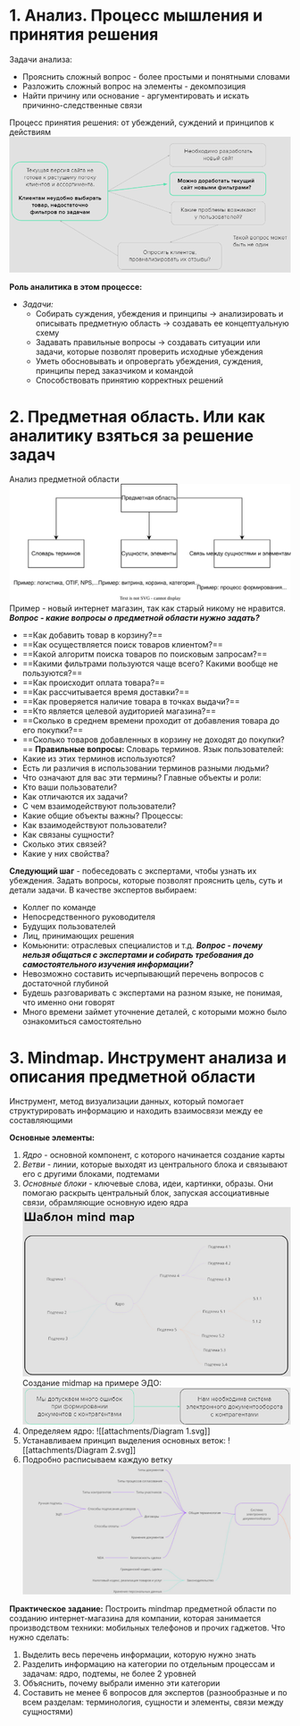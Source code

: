 # 1. Анализ. Процесс мышления и принятия решения

Задачи анализа: 
- Прояснить сложный вопрос - более простыми и понятными словами
- Разложить сложный вопрос на элементы - декомпозиция
- Найти причину или основание - аргументировать и искать причинно-следственные связи

Процесс принятия решения: от убеждений, суждений и принципов к действиям
![Pasted image 20240321214640](attachments/Pasted%20image%2020240321214640.png)

**Роль аналитика в этом процессе:**
- *Задачи:*
	- Собирать суждения, убеждения и принципы -> анализировать и описывать предметную область -> создавать ее концептуальную схему
	- Задавать правильные вопросы -> создавать ситуации или задачи, которые позволят проверить исходные убеждения
	- Уметь обосновывать и опровергать убеждения, суждения, принципы перед заказчиком и командой
	- Способствовать принятию корректных решений

# 2. Предметная область. Или как аналитику взяться за решение задач

Анализ предметной области
![Diagram](../../../../../attachments/Diagram.svg)
Пример - новый интернет магазин, так как старый никому не нравится.
***Вопрос - какие вопросы о предметной области нужно задать?***
- ==Как добавить товар в корзину?==
- ==Как осуществляется поиск товаров клиентом?==
- ==Какой алгоритм поиска товаров по поисковым запросам?==
- ==Какими фильтрами пользуются чаще всего? Какими вообще не пользуются?==
- ==Как происходит оплата товара?==
- ==Как рассчитывается время доставки?==
- ==Как проверяется наличие товара в точках выдачи?==
- ==Кто является целевой аудиторией магазина?==
- ==Сколько в среднем времени проходит от добавления товара до его покупки?==
- ==Сколько товаров добавленных в корзину не доходят до покупки?==
**Правильные вопросы:**
Словарь терминов. Язык пользователей:
- Какие из этих терминов используются?
- Есть ли различия в использовании терминов разными людьми?
- Что означают для вас эти термины?
Главные объекты и роли:
- Кто ваши пользователи?
- Как отличаются их задачи?
- С чем взаимодействуют пользователи?
- Какие общие объекты важны?
Процессы:
- Как взаимодействуют пользователи?
- Как связаны сущности?
- Сколько этих связей?
- Какие у них свойства?

**Следующий шаг** - побеседовать с экспертами, чтобы узнать их убеждения. Задать вопросы, которые позволят прояснить цель, суть и детали задачи.
В качестве экспертов выбираем:
- Коллег по команде
- Непосредственного руководителя
- Будущих пользователей
- Лиц, принимающих решения
- Комьюнити: отраслевых специалистов и т.д.
***Вопрос - почему нельзя общаться с экспертами и собирать требования до самостоятельного изучения информации?***
- Невозможно составить исчерпывающий перечень вопросов с достаточной глубиной
- Будешь разговаривать с экспертами на разном языке, не понимая, что именно они говорят
- Много времени займет уточнение деталей, с которыми можно было ознакомиться самостоятельно

# 3. Mindmap. Инструмент анализа и описания предметной области

Инструмент, метод визуализации данных, который помогает структурировать информацию и находить взаимосвязи между ее составляющими

**Основные элементы:**
1. *Ядро* - основной компонент, с которого начинается создание карты
2. *Ветви* - линии, которые выходят из центрального блока и связывают его с другими блоками, подтемами
3. *Основные блоки* - ключевые слова, идеи, картинки, образы. Они помогаю раскрыть центральный блок, запуская ассоциативные связи, обрамляющие основную идею ядра
![](attachments/Pasted%20image%2020240321222128.png)
Создание midmap на примере ЭДО:
![](attachments/Pasted%20image%2020240321222243.png)
1. Определяем ядро:
![[attachments/Diagram 1.svg]]
2. Устанавливаем принцип выделения основных веток:
![[attachments/Diagram 2.svg]]
3. Подробно расписываем каждую ветку
![](attachments/Pasted%20image%2020240321222809.png)

**Практическое задание:**
Построить mindmap предметной области по созданию интернет-магазина для компании, которая занимается производством техники: мобильных телефонов и прочих гаджетов.
Что нужно сделать:
1. Выделить весь перечень информации, которую нужно знать
2. Разделить информацию на категории по отдельным процессам и задачам: ядро, подтемы, не более 2 уровней
3. Объяснить, почему выбрали именно эти категории
4. Составить не менее 6 вопросов для экспертов (разнообразные и по всем разделам: терминология, сущности и элементы, связи между сущностями)
